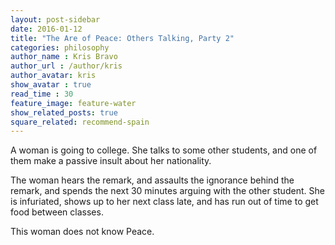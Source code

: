 ```yaml
---
layout: post-sidebar
date: 2016-01-12
title: "The Are of Peace: Others Talking, Party 2"
categories: philosophy
author_name : Kris Bravo
author_url : /author/kris
author_avatar: kris
show_avatar : true
read_time : 30
feature_image: feature-water
show_related_posts: true
square_related: recommend-spain
---
```


A woman is going to college. She talks to some other students, and one of them make a passive insult about her nationality.

The woman hears the remark, and assaults the ignorance behind the remark, and spends the next 30 minutes arguing with the other student. She is infuriated, shows up to her next class late, and has run out of time to get food between classes.

This woman does not know Peace.

